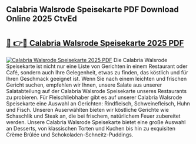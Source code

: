 ## Calabria Walsrode Speisekarte PDF Download Online 2025 CtvEd

# <h2><a href="http://gccj3l.nevu.top/?p=Calabria+Walsrode+Speisekarte">🔗 👉🔴 Calabria Walsrode Speisekarte 2025 PDF</a></h2>

[![Calabria Walsrode Speisekarte 2025 PDF](https://i.imgur.com/dBaPXMq.png)](http://gccj3l.nevu.top/?p=Calabria+Walsrode+Speisekarte)
Die Calabria Walsrode Speisekarte ist nicht nur eine Liste von Gerichten in einem Restaurant oder Café, sondern auch Ihre Gelegenheit, etwas zu finden, das köstlich und für Ihren Geschmack geeignet ist. Wenn Sie nach einem leichten und frischen Gericht suchen, empfehlen wir Ihnen, unsere Salate aus unserer Salatabteilung auf der Calabria Walsrode Speisekarte unseres Restaurants zu probieren. Für Fleischliebhaber gibt es auf unserer Calabria Walsrode Speisekarte eine Auswahl an Gerichten: Rindfleisch, Schweinefleisch, Huhn und Fisch. Unseren Auserwählten bieten wir köstliche Gerichte wie Schaschlik und Steak an, die bei frischem, natürlichem Feuer zubereitet werden. Unsere Calabria Walsrode Speisekarte bietet eine große Auswahl an Desserts, von klassischen Torten und Kuchen bis hin zu exquisiten Crème Brûlée und Schokoladen-Schneitz-Puddings.
